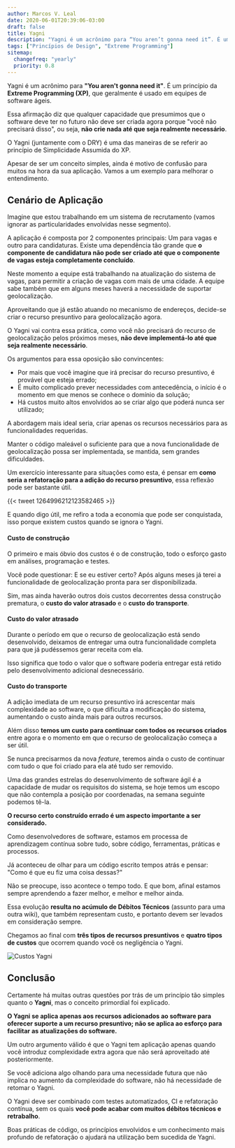 ```yaml
---
author: Marcos V. Leal
date: 2020-06-01T20:39:06-03:00
draft: false
title: Yagni
description: "Yagni é um acrônimo para “You aren’t gonna need it”. É um princípio da Extreme Programming (XP), que geralmente é usado em equipes de software ágeis."
tags: ["Princípios de Design", "Extreme Programming"]
sitemap:
  changefreq: "yearly"
  priority: 0.8
---
```


Yagni é um acrônimo para __"You aren't gonna need it"__. É um princípio da **Extreme Programming (XP)**, que geralmente é usado em equipes de software ágeis.

Essa afirmação diz que qualquer capacidade que presumimos que o software deve ter no futuro não deve ser criada agora porque "você não precisará disso", ou seja, **não crie nada até que seja realmente necessário**.

O Yagni (juntamente com o DRY) é uma das maneiras de se referir ao princípio de Simplicidade Assumida do XP.

Apesar de ser um conceito simples, ainda é motivo de confusão para muitos na hora da sua aplicação. Vamos a um exemplo para melhorar o entendimento.

## Cenário de Aplicação

Imagine que estou trabalhando em um sistema de recrutamento (vamos ignorar as particularidades envolvidas nesse segmento).

A aplicação é composta por 2 componentes principais: Um para vagas e outro para candidaturas. Existe uma dependência tão grande que **o componente de candidatura não pode ser criado até que o componente de vagas esteja completamente concluído**.

Neste momento a equipe está trabalhando na atualização do sistema de vagas, para permitir a criação de vagas com mais de uma cidade. A equipe sabe também que em alguns meses haverá a necessidade de suportar geolocalização.

Aproveitando que já estão atuando no mecanismo de endereços, decide-se criar o recurso presuntivo para geolocalização agora.

O Yagni vai contra essa prática, como você não precisará do recurso de geolocalização pelos próximos meses, **não deve implementá-lo até que seja realmente necessário**.

Os argumentos para essa oposição são convincentes:

- Por mais que você imagine que irá precisar do recurso presuntivo, é provável que esteja errado;
- É muito complicado prever necessidades com antecedência, o início é o momento em que menos se conhece o domínio da solução;
- Há custos muito altos envolvidos ao se criar algo que poderá nunca ser utilizado;

A abordagem mais ideal seria, criar apenas os recursos necessários para as funcionalidades requeridas.

Manter o código maleável o suficiente para que a nova funcionalidade de geolocalização possa ser implementada, se mantida, sem grandes dificuldades.

Um exercício interessante para situações como esta, é pensar em **como seria a refatoração para a adição do recurso presuntivo**, essa reflexão pode ser bastante útil.

{{< tweet 1264996212123582465 >}}

E quando digo útil, me refiro a toda a economia que pode ser conquistada, isso porque existem custos quando se ignora o Yagni.

#### Custo de construção

O primeiro e mais óbvio dos custos é o de construção, todo o esforço gasto em análises, programação e testes.

Você pode questionar: E se eu estiver certo? Após alguns meses já terei a funcionalidade de geolocalização pronta para ser disponibilizada.

Sim, mas ainda haverão outros dois custos decorrentes dessa construção prematura, o **custo do valor atrasado** e o **custo do transporte**.

#### Custo do valor atrasado

Durante o período em que o recurso de geolocalização está sendo desenvolvido, deixamos de entregar uma outra funcionalidade completa para que já pudéssemos gerar receita com ela.

Isso significa que todo o valor que o software poderia entregar está retido pelo desenvolvimento adicional desnecessário.

#### Custo do transporte

A adição imediata de um recurso presuntivo irá acrescentar mais complexidade ao software, o que dificulta a modificação do sistema, aumentando o custo ainda mais para outros recursos.

Além disso **temos um custo para continuar com todos os recursos criados** entre agora e o momento em que o recurso de geolocalização começa a ser útil.

Se nunca precisarmos da nova *feature*, teremos ainda o custo de continuar com tudo o que foi criado para ela até tudo ser removido.

Uma das grandes estrelas do desenvolvimento de software ágil é a capacidade de mudar os requisitos do sistema, se hoje temos um escopo que não contempla a posição por coordenadas, na semana seguinte podemos tê-la.

**O recurso certo construído errado é um aspecto importante a ser considerado.**

Como desenvolvedores de software, estamos em processa de aprendizagem contínua sobre tudo, sobre código, ferramentas, práticas e processos.

Já aconteceu de olhar para um código escrito tempos atrás e pensar: "Como é que eu fiz uma coisa dessas?"

Não se preocupe, isso acontece o tempo todo. E que bom, afinal estamos sempre aprendendo a fazer melhor, e melhor e melhor ainda.

Essa evolução **resulta no acúmulo de Débitos Técnicos** (assunto para uma outra wiki), que também representam custo, e portanto devem ser levados em consideração sempre.

Chegamos ao final com **três tipos de recursos presuntivos** e **quatro tipos de custos** que ocorrem quando você os negligência o Yagni.

![Custos Yagni](/images/2020/05/yagni-costs.png)

## Conclusão

Certamente há muitas outras questões por trás de um princípio tão simples quanto o __Yagni__, mas o conceito primordial foi explicado.

**O Yagni se aplica apenas aos recursos adicionados ao software para oferecer suporte a um recurso presuntivo; não se aplica ao esforço para facilitar as atualizações do software.**

Um outro argumento válido é que o Yagni tem aplicação apenas quando você introduz complexidade extra agora que não será aproveitado até posteriormente.

Se você adiciona algo olhando para uma necessidade futura que não implica no aumento da complexidade do software, não há necessidade de retomar o Yagni.

O Yagni deve ser combinado com testes automatizados, CI e refatoração contínua, sem os quais **você pode acabar com muitos débitos técnicos e retrabalho**.

Boas práticas de código, os princípios envolvidos e um conhecimento mais profundo de refatoração o ajudará na utilização bem sucedida de Yagni.
